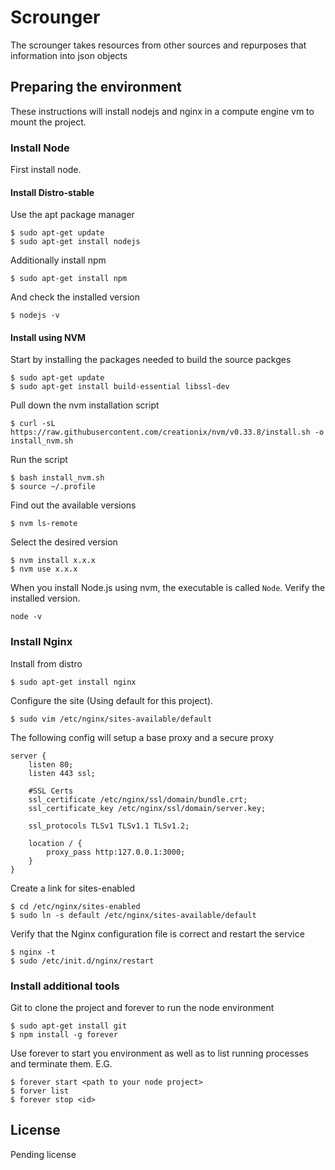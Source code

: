 # Scrounger

The scrounger takes resources from other sources and repurposes that information into json objects

## Preparing the environment

These instructions will install nodejs and nginx in a compute engine vm to mount the project.

### Install Node

First install node.

#### Install Distro-stable

Use the apt package manager

```
$ sudo apt-get update
$ sudo apt-get install nodejs
```

Additionally install npm

```
$ sudo apt-get install npm
```

And check the installed version

```
$ nodejs -v
```

#### Install using NVM


Start by installing the packages needed to build the source packges


```
$ sudo apt-get update
$ sudo apt-get install build-essential libssl-dev

```

Pull down the nvm installation script


```
$ curl -sL https://raw.githubusercontent.com/creationix/nvm/v0.33.8/install.sh -o install_nvm.sh

```

Run the script

```
$ bash install_nvm.sh
$ source ~/.profile
```

Find out the available versions

```
$ nvm ls-remote
```

Select the desired version

```
$ nvm install x.x.x
$ nvm use x.x.x
```

When you install Node.js using nvm, the executable is called `Node`. Verify the installed version. 

```
node -v
```

### Install Nginx

Install from distro

```
$ sudo apt-get install nginx
```

Configure the site (Using default for this project).

```
$ sudo vim /etc/nginx/sites-available/default
```

The following config will setup a base proxy and a secure proxy

```
server {
    listen 80;
    listen 443 ssl;

    #SSL Certs
    ssl_certificate /etc/nginx/ssl/domain/bundle.crt;
    ssl_certificate_key /etc/nginx/ssl/domain/server.key;

    ssl_protocols TLSv1 TLSv1.1 TLSv1.2;

    location / {
        proxy_pass http:127.0.0.1:3000;
    }
}
```

Create a link for sites-enabled

```
$ cd /etc/nginx/sites-enabled
$ sudo ln -s default /etc/nginx/sites-available/default
```

Verify that the Nginx configuration file is correct and restart the service

```
$ nginx -t
$ sudo /etc/init.d/nginx/restart
```

### Install additional tools

Git to clone the project and forever to run the node environment

```
$ sudo apt-get install git
$ npm install -g forever
```

Use forever to start you environment as well as to list running processes and terminate them. E.G.
```
$ forever start <path to your node project>
$ forver list
$ forever stop <id>
```

## License

Pending license